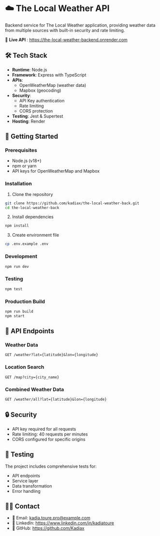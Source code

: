 # ☁️ The Local Weather API

Backend service for The Local Weather application, providing weather data from multiple sources with built-in security and rate limiting.

🔗 **Live API** : https://the-local-weather-backend.onrender.com

## 🛠️ Tech Stack

- **Runtime**: Node.js
- **Framework**: Express with TypeScript
- **APIs**:
  - OpenWeatherMap (weather data)
  - Mapbox (geocoding)
- **Security**:
  - API Key authentication
  - Rate limiting
  - CORS protection
- **Testing**: Jest & Supertest
- **Hosting**: Render

## 🚀 Getting Started

### Prerequisites

- Node.js (v18+)
- npm or yarn
- API keys for OpenWeatherMap and Mapbox

### Installation

1. Clone the repository

```bash
git clone https://github.com/kadiax/the-local-weather-back.git
cd the-local-weather-back
```

2. Install dependencies

```bash
npm install
```

3. Create environment file

```bash
cp .env.example .env
```

### Development

```bash
npm run dev
```

### Testing

```bash
npm test
```

### Production Build

```bash
npm run build
npm start
```

## 📡 API Endpoints

### Weather Data

```http
GET /weather?lat={latitude}&lon={longitude}
```

### Location Search

```http
GET /map?city={city_name}
```

### Combined Weather Data

```http
GET /weather/all?lat={latitude}&lon={longitude}
```

## 🔒 Security

- API key required for all requests
- Rate limiting: 40 requests per minutes
- CORS configured for specific origins

## 🧪 Testing

The project includes comprehensive tests for:

- API endpoints
- Service layer
- Data transformation
- Error handling

## 👨‍💻 **Contact**

- 📧 Email: kadia.toure.pro@example.com
- 💼 LinkedIn: https://www.linkedin.com/in/kadiatoure
- 🐙 GitHub: https://github.com/Kadiax

